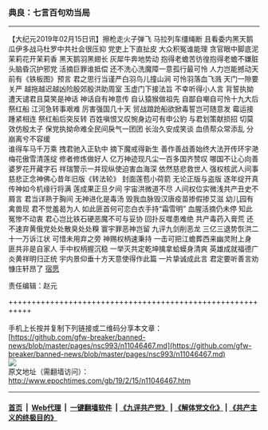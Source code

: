 ### 典良：七言百句劝当局
------------------------

<p>
 【大纪元2019年02月15日讯】擦枪走火子弹飞 马拉列车缰绳断 且看委内黑天鹅 瓜伊多战马杜罗中共社会很压抑 党吏上下直扯皮 大众积冤谁能理 贪官眼中脚底泥茉莉花开茉莉香 黑天鹅羽黑翅长 灰犀牛奔地势动 抱得老蟾苦彷徨抱得老蟾不嫌脏 头脑昏沉护邪党 活摘巨罪谁抵偿 还不洗心洗魔障一意孤行最可怜 人力岂能撼动天 前有《铁板图》预言 君之思行当谨严白羽鸟儿撞山涧 可怜羽落血飞溅 天门一隙要关严 越拖越迟越凶险殷郊殷洪助周室 玉虚门下接法旨 不幸听得小人言 背誓执拗遭天谴君且莫笑是神话 神话自有神意传 自认猿猴做祖先 自鄙自嘲自可怜十九大后祭红船 江河急转事艰难 厉害强国几十天 贸战踉跄船欲掀毒誓岂可随意发 霉运接踵紧相连 祭红船后突反转 百姓嗔恨又叹惋身边可有申公豹 与君划策献损招 切莫效仿殷太子 保党执拗命难全民间戾气一团团 长治久安成笑谈 血债帮众常添乱 分崩离兮不容缓
 <br/>
 谁得车马千万乘 拽君驰入正轨中 摘下魔戒得新生 善作善战善始终大法开传环宇滟 梅花傲雪清莲绽 修者修炼做好人 亿万神迹现凡尘一百多国齐赞叹 哪国不让心向善 婆罗花开藏字石 祥瑞警示一并现纵使迫害血海深 依然慈悲救世人 强权核武人间事 慈悲正念神佛心昔年旧版《转法轮》 封面莲苞小荷箭 无论正版与盗版 逐年绽开真传神如今机缘行将满 莲成果正旦夕间 宇宙洪微道不尽 人间权位实微浅共产丑史不屑言 君当详熟于胸间 无神进化是毒汤 毁我血脉毁汉唐疫苗掺假掺艾滋 幼儿园有禽兽现 君不觉羞曷为人 如此匪首何可恋白衣手持“霜雪明” 血腥活摘仍未停 知此冤惨不动衷 君心岂比铁石硬恶魔不可与妥协 回扑反噬患难绝 共产毒药入膏荒 还不速弃黄俄党处处散臭处处糗 寰宇罪恶神岂留 九评九剑削恶龙 三亿三退势恢洪二十一万诉江状 可惜未用弃之旁 神赐权柄速秉持 一击可把江蟾葬西来幽灵附上身 匪共非是自家人 手中权柄握沉稳 一举灭共定乾坤擒拿蛤蟆身清爽 英雄成就福德广 炎黄祥明归正统 宇内景仰垂十方天意使得作此篇 一片挚诚成此言 君定要听善言劝 慷庄轩昂了
 <a href="http://www.epochtimes.com/gb/tag/%E5%AE%BF%E6%84%BF.html">
  宿愿
 </a>
</p>
<p>
 责任编辑：赵元
</p>

+++++++++++++++++++++++++++++++++++++++++++++++++++++++++++<br/><br/>
手机上长按并复制下列链接或二维码分享本文章：<br/>
[https://github.com/gfw-breaker/banned-news/blob/master/pages/nsc993/n11046467.md](https://github.com/gfw-breaker/banned-news/blob/master/pages/nsc993/n11046467.md)<br/>
[<img src='https://github.com/gfw-breaker/banned-news/blob/master/pages/nsc993/n11046467.md.png'/>](https://github.com/gfw-breaker/banned-news/blob/master/pages/nsc993/n11046467.md)<br/>
原文地址（需翻墙访问）：http://www.epochtimes.com/gb/19/2/15/n11046467.htm


------------------------
#### [首页](https://github.com/gfw-breaker/banned-news/blob/master/README.md) &nbsp;|&nbsp; [Web代理](https://github.com/labour-camp/helloworld) &nbsp;|&nbsp; [一键翻墙软件](https://github.com/gfw-breaker/nogfw/blob/master/README.md) &nbsp;| [《九评共产党》](https://github.com/gfw-breaker/9ping.md/blob/master/README.md#九评之一评共产党是什么) | [《解体党文化》](https://github.com/gfw-breaker/jtdwh.md/blob/master/README.md) | [《共产主义的终极目的》](https://github.com/gfw-breaker/gczydzjmd.md/blob/master/README.md)


